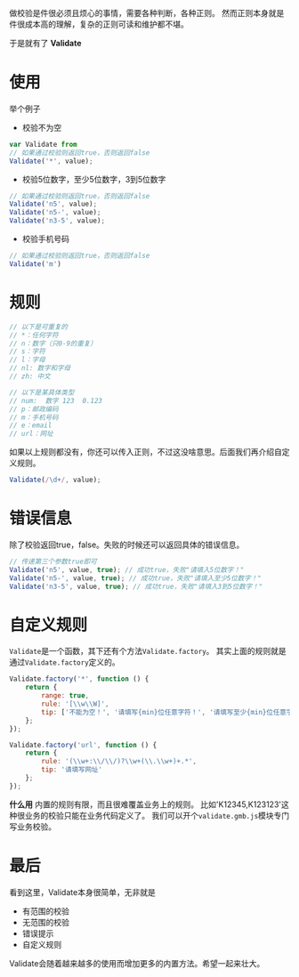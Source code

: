 做校验是件很必须且烦心的事情，需要各种判断，各种正则。
然而正则本身就是件很成本高的理解，复杂的正则可读和维护都不堪。

于是就有了 **Validate**

# 使用
举个例子
- 校验不为空
```js
var Validate from 
// 如果通过校验则返回true，否则返回false
Validate('*', value); 
```

- 校验5位数字，至少5位数字，3到5位数字
```js
// 如果通过校验则返回true，否则返回false
Validate('n5', value);
Validate('n5-', value);
Validate('n3-5', value);
```

- 校验手机号码
```js
// 如果通过校验则返回true，否则返回false
Validate('m')
```

# 规则
```js
// 以下是可重复的
// *：任何字符
// n：数字（只0-9的重复）
// s：字符
// l：字母
// nl: 数字和字母
// zh: 中文

// 以下是某具体类型
// num:  数字 123  0.123
// p：邮政编码
// m：手机号码
// e：email
// url：网址
```

如果以上规则都没有，你还可以传入正则，不过这没啥意思。后面我们再介绍自定义规则。
```js
Validate(/\d+/, value);
```

# 错误信息
除了校验返回true，false。失败的时候还可以返回具体的错误信息。
```js
// 传递第三个参数true即可
Validate('n5', value, true); // 成功true，失败"请填入5位数字！"
Validate('n5-', value, true); // 成功true，失败"请填入至少5位数字！"
Validate('n3-5', value, true); // 成功true，失败"请填入3到5位数字！"
```

# 自定义规则
`Validate`是一个函数，其下还有个方法`Validate.factory`。
其实上面的规则就是通过`Validate.factory`定义的。
```js
Validate.factory('*', function () {
    return {
        range: true,
        rule: '[\\w\\W]',
        tip: ['不能为空！', '请填写{min}位任意字符！', '请填写至少{min}位任意字符！', '请填写{min}到{max}位任意字符！']
    };
});

Validate.factory('url', function () {
    return {
        rule: '(\\w+:\\/\\/)?\\w+(\\.\\w+)+.*',
        tip: '请填写网址'
    };
});
```

**什么用**
内置的规则有限，而且很难覆盖业务上的规则。
比如'K12345,K123123'这种很业务的校验只能在业务代码定义了。 
我们可以开个`validate.gmb.js`模块专门写业务校验。

# 最后
看到这里，Validate本身很简单，无非就是
- 有范围的校验
- 无范围的校验
- 错误提示
- 自定义规则

Validate会随着越来越多的使用而增加更多的内置方法。希望一起来壮大。
